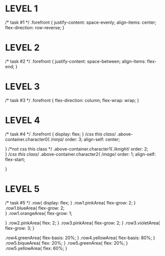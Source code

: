 # LEVEL 1
/* task #1 */
.forefront { 
    justify-content: space-evenly;
    align-items: center;
    flex-direction: row-reverse;
}
# LEVEL 2
/* task #2 */
.forefront { 
    justify-content: space-between;
    align-items: flex-end;
}
# LEVEL 3
/* task #3 */
.forefront { 
    flex-direction: column;
    flex-wrap: wrap;
}

# LEVEL 4
/* task #4 */
  .forefront { 
      display: flex;
  }
  /*css this class*/
  .above-container.character0{
      /*ninja*/
      order: 3;
      align-self: center;
      
  }
  /*not css this class */
  .above-container.character1{
      /*knight*/
      order: 2;  
  }
  /*css this class*/
  .above-container.character2{
      /*mage*/
      order: 1;
      align-self: flex-start;
      
  }
      
# LEVEL 5 
/* task #5 */
.row{
  display: flex;
}
.row1.pinkArea{
  flex-grow: 2;
}
.row1.blueArea{
  flex-grow: 2;  
}
.row1.orangeArea{
  flex-grow: 1;
    
}
.row2.pinkArea{
  flex: 2;
}
.row3.pinkArea{
  flex-grow: 2;
}
.row3.violetArea{
   flex-grow: 3;
}

.row4.greenArea{
  flex-basis: 20%;
}
.row4.yellowArea{
  flex-basis: 80%;
}
.row5.biqueArea{
  flex: 20%;
}
.row5.greenArea{
  flex: 20%;
}
.row5.yellowArea{
  flex: 60%;
}